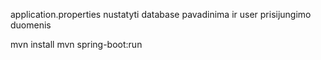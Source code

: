 application.properties nustatyti database pavadinima ir user prisijungimo duomenis 

mvn install
mvn spring-boot:run